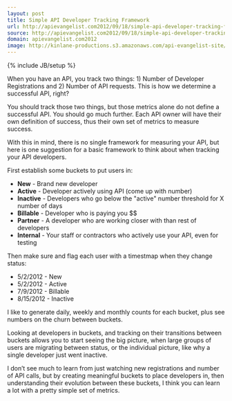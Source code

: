 ```yaml
---
layout: post
title: Simple API Developer Tracking Framework
url: http://apievangelist.com2012/09/18/simple-api-developer-tracking-framework/
source: http://apievangelist.com2012/09/18/simple-api-developer-tracking-framework/
domain: apievangelist.com2012
image: http://kinlane-productions.s3.amazonaws.com/api-evangelist-site/blog/charts-graphs-2.png
---
```

{% include JB/setup %}
<p><img src="https://s3.amazonaws.com/kinlane-productions/charts-graphs-1.png" alt="" align="right" /></p>
<p>When you have an API, you track two things:  1)  Number of Developer Registrations and 2)  Number of API requests.  This is how we determine a successful API, right?</p>
<p>You should track those two things, but those metrics alone do not define a successful API.  You should go much further.  Each API owner will have their own definition of success, thus their own set of metrics to measure success.</p>
<p>With this in mind, there is no single framework for measuring your API, but here is one suggestion for a basic framework to think about when tracking your API developers.</p>
<p>First establish some buckets to put users in:</p>
<ul class="mainlist">
<li><strong>New</strong> - Brand new developer</li>
<li><strong>Active</strong> - Developer actively using API (come up with number)</li>
<li><strong>Inactive</strong> - Developers who go below the "active" number threshold for X number of days</li>
<li><strong>Billable</strong> - Developer who is paying you $$</li>
<li><strong>Partner</strong> - A developer who are working closer with than rest of developers</li>
<li><strong>Internal</strong> - Your staff or contractors who actively use your API, even for testing</li>
</ul>
<p>Then make sure and flag each user with a timestmap when they change status:</p>
<ul class="mainlist">
<li>5/2/2012 - New</li>
<li>5/2/2012 - Active</li>
<li>7/9/2012 - Billable</li>
<li>8/15/2012 - Inactive</li>
</ul>
<p><img src="https://s3.amazonaws.com/kinlane-productions/charts-graphs-2.png" alt="" align="right" /></p>
<p>I like to generate daily, weekly and monthly counts for each bucket, plus see numbers on the churn between buckets.</p>
<p>Looking at developers in buckets, and tracking on their transitions between buckets allows you to start seeing the big picture, when large groups of users are migrating between status, or the individual picture, like why a single developer just went inactive.</p>
<p>I don&rsquo;t see much to learn from just watching new registrations and number of API calls, but by creating meaningful buckets to place developers in, then understanding their evolution between these buckets, I think you can learn a lot with a pretty simple set of metrics.</p>
